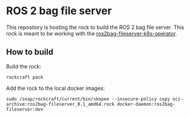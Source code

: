 # ROS 2 bag file server

This repository is hosting the rock to build the ROS 2 bag file server.
This rock is meant to be working with the [ros2bag-fileserver-k8s-operator](https://github.com/ubuntu-robotics/ros2bag-fileserver-k8s-operator).

## How to build

Build the rock:
```
rockcraft pack
```
Add the rock to the local docker images:
```
sudo /snap/rockcraft/current/bin/skopeo --insecure-policy copy oci-archive:ros2bag-fileserver_0.1_amd64.rock docker-daemon:ros2bag-fileserver:dev
```

